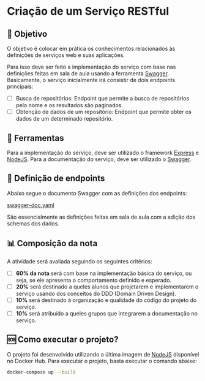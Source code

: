 # Criação de um Serviço RESTful

## 🎯 Objetivo

O objetivo é colocar em prática os conhecimentos relacionados às definições de serviços web e suas aplicações.

Para isso deve ser feito a implementação do serviço com base nas definições feitas em sala de aula usando a ferramenta [Swagger](https://swagger.io). Basicamente, o serviço inicialmente irá consistir de dois endpoints principais:

- [ ]  Busca de repositórios: Endpoint que permite a busca de repositórios pelo nome e os resultados são paginados.
- [ ]  Obtenção de dados de um repositório: Endpoint que permite obter os dados de um determinado repositório.

## 🔪 Ferramentas

Para a implementação do serviço, deve ser utilizado o framework [Express](https://expressjs.com) e [NodeJS](https://nodejs.org/en/).
Para a documentação do serviço, deve ser utilizado o [Swagger](https://swagger.io).

## 📑 Definição de endpoints

Abaixo segue o documento Swagger com as definições dos endpoints:

[swagger-doc.yaml](swagger-doc.yaml)

São essencialmente as definições feitas em sala de aula com a adição dos schemas dos dados.

## 📊 Composição da nota

A atividade será avaliada seguindo os seguintes critérios:

- [ ]  **60% da nota** será com base na implementação básica do serviço, ou seja, se ele apresenta o comportamento definido e esperado.
- [ ]  **20%** será destinado a queles alunos que projetarem e implementarem o serviço usando dos conceitos do DDD (Domain Driven Design).
- [ ]  **10%** será destinado à organização e qualidade do código do projeto do serviço.
- [ ]  **10%** será atribuído a queles grupos que integrarem a documentação no serviço.

## 🆘 Como executar o projeto?

O projeto foi desenvolvido utilizando a última imagem de [NodeJS](https://hub.docker.com/_/node) disponível no Docker Hub. Para executar o projeto, basta executar o comando abaixo:

```bash
docker-compose up --build
```
